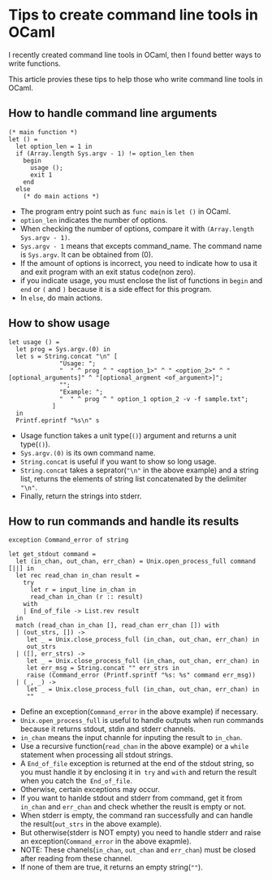 # Tips to create command line tools in OCaml

I recently created command line tools in OCaml,
then I found better ways to write functions.

This article provies these tips to help those who write command line tools in OCaml.

## How to handle command line arguments

```
(* main function *)
let () =
  let option_len = 1 in
  if (Array.length Sys.argv - 1) != option_len then
    begin
      usage ();
      exit 1
    end
  else
    (* do main actions *)
```

* The program entry point such as `func main` is `let ()` in OCaml.
* `option_len` indicates the number of options.
* When checking the number of options, compare it with `(Array.length Sys.argv - 1)`.
* `Sys.argv - 1` means that excepts command_name. The command name is `Sys.argv`. It can be obtained from (0).
* If the amount of options is incorrect, you need to indicate how to usa it and exit program with an exit status code(non zero).
* if you indicate usage, you must enclose the list of functions in `begin` and `end` or `(` and `)` because it is a side effect for this program.
* In `else`, do main actions.

## How to show usage

```
let usage () =
  let prog = Sys.argv.(0) in
  let s = String.concat "\n" [
              "Usage: ";
              "  " ^ prog ^ " <option_1>" ^ " <option_2>" ^ " [optional_arguments]" ^ "[optional_argment <of_argument>]";
              "";
              "Example: ";
              "  " ^ prog ^ " option_1 option_2 -v -f sample.txt";
            ]
  in
  Printf.eprintf "%s\n" s
```

* Usage function takes a unit type(`()`) argument and returns a unit type(`()`).
* `Sys.argv.(0)` is its own command name.
* `String.concat` is useful if you want to show so long usage.
* `String.concat` takes a seprator(`"\n"` in the above example) and a string list, returns the elements of string list concatenated by the delimiter `"\n"`.
* Finally, return the strings into stderr.

## How to run commands and handle its results

```
exception Command_error of string

let get_stdout command =
  let (in_chan, out_chan, err_chan) = Unix.open_process_full command [||] in
  let rec read_chan in_chan result =
    try
      let r = input_line in_chan in
      read_chan in_chan (r :: result)
    with
    | End_of_file -> List.rev result
  in
  match (read_chan in_chan [], read_chan err_chan []) with
  | (out_strs, []) ->
     let _ = Unix.close_process_full (in_chan, out_chan, err_chan) in
     out_strs
  | ([], err_strs) ->
     let _ = Unix.close_process_full (in_chan, out_chan, err_chan) in
     let err_msg = String.concat "" err_strs in
     raise (Command_error (Printf.sprintf "%s: %s" command err_msg))
  | (_, _) ->
     let _ = Unix.close_process_full (in_chan, out_chan, err_chan) in
     ""
```

* Define an exception(`Command_error` in the above example) if necessary.
* `Unix.open_process_full` is useful to handle outputs when run commands because it returns stdout, stdin and stderr channels.
* `in_chan` means the input channle for inputing the result to `in_chan`.
* Use a recursive function(`read_chan` in the above example) or a `while` statement when processing all stdout strings.
* A `End_of_file` exception is returned at the end of the stdout string, so you must handle it by enclosing it in` try` and `with` and return the result when you catch the` End_of_file`.
* Otherwise, certain exceptions may occur.
* If you want to hanlde stdout and stderr from command, get it from `in_chan` and `err_chan` and check whether the reuslt is empty or not.
* When stderr is empty, the command ran successfully and can handle the result(`out_strs` in the above example).
* But otherwise(stderr is NOT empty) you need to handle stderr and raise an exception(`Command_error` in the above exapmle).
* NOTE: These chanels(`in_chan`, `out_chan` and `err_chan`) must be closed after reading from these channel.
* If none of them are true, it returns an empty string(`""`).
